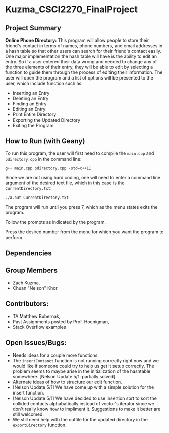 # Kuzma_CSCI2270_FinalProject
## Project Summary
**Online Phone Directory:** This program will allow people to store their friend's contact in terms of names, phone numbers, and email addresses in a hash table so that other users can search for their friend's contact easily.  One major implementation the hash table will have is the ability to edit an entry.  So if a user entered their data wrong and needed to change any of the three elements of their entry, they will be able to edit by selecting a function to guide them through the process of editing their information.  The user will open the program and a list of options will be presented to the user, which include function such as:
- Inserting an Entry
- Deleting an Entry
- Finding an Entry
- Editing an Entry
- Print Entire Directory
- Exporting the Updated Directory
- Exiting the Program

## How to Run (with Geany)
To run this program, the user will first need to compile the `main.cpp` and `pdirectory.cpp` in the command line:

```
g++ main.cpp pdirectory.cpp -std=c++11
```

Since we are not using hard coding, one will need to enter a command line argument of the desired text file, which in this case is the `CurrentDirectory.txt`:

```
./a.out CurrentDirectory.txt
```

The program will run until you press 7, which as the menu states exits the program.

Follow the prompts as indicated by the program.

Press the desired number from the menu for which you want the program to perform.

## Dependencies
## Group Members
- Zach Kuzma,
- Chuan "Nelson" Khor

## Contributors:
- TA Matthew Bubernak,
- Past Assignments posted by Prof. Hoenigman,
- Stack Overflow examples

## Open Issues/Bugs:
- Needs ideas for a couple more functions.
- The `insertContanct` function is not running correctly right now and we
  would like if someone could try to help us get it setup correctly.  The
  problem seems to maybe arise in the initialization of the hashtable
  somewhere. [Nelson Update 5/1: partially solved]
- Alternate ideas of how to structure our edit function.
- [Nelson Update 5/1] We have come up with a simple solution for the insert function. 
- [Nelson Update 5/1] We have decided to use insertion sort to sort the collided contacts alphabatically 
  instead of vector's iterator since we don't really know how to impliment it. Suggestions to make
  it better are still welcomed.
- We still need help with the outfile for the updated directory in the `exportDirectory`
  function. 
